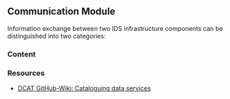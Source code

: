 ## Communication Module
Information exchange between two IDS infrastructure components can be distinguished into two categories:

### Content

### Resources
- [DCAT GitHub-Wiki: Cataloguing data services](https://github.com/w3c/dxwg/wiki/Cataloguing-data-services)

